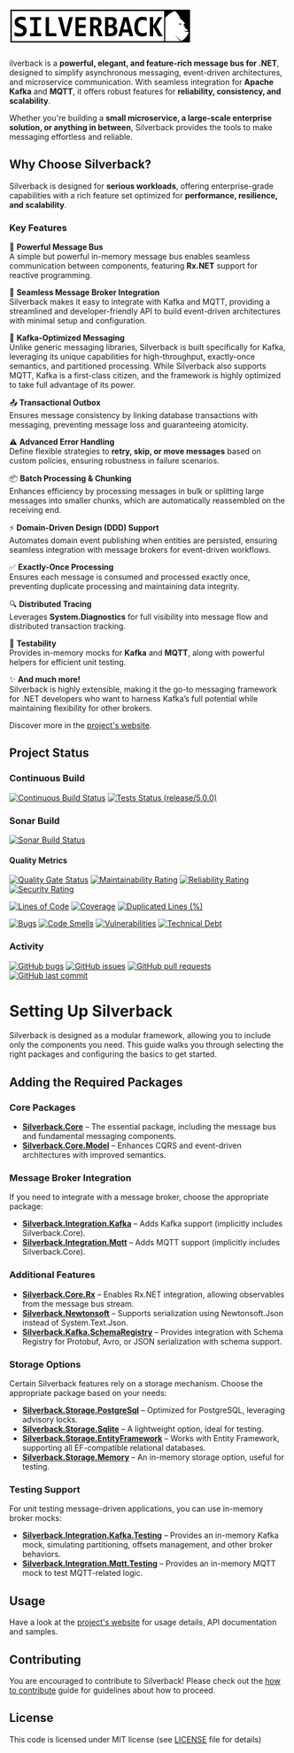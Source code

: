 # <img src="https://github.com/BEagle1984/silverback/raw/master/docs/images/logo.png" alt="Silverback">

ilverback is a **powerful, elegant, and feature-rich message bus for .NET**, designed to simplify asynchronous messaging, event-driven architectures, and microservice communication. With seamless integration for **Apache Kafka** and **MQTT**, it offers robust features for **reliability, consistency, and scalability**.

Whether you're building a **small microservice, a large-scale enterprise solution, or anything in between**, Silverback provides the tools to make messaging effortless and reliable.

## Why Choose Silverback?

Silverback is designed for **serious workloads**, offering enterprise-grade capabilities with a rich feature set optimized for **performance, resilience, and scalability**.

### Key Features

🔀 **Powerful Message Bus**\
A simple but powerful in-memory message bus enables seamless communication between components, featuring **Rx.NET** support for reactive programming.

🔗 **Seamless Message Broker Integration**\
Silverback makes it easy to integrate with Kafka and MQTT, providing a streamlined and developer-friendly API to build event-driven architectures with minimal setup and configuration.

🚀 **Kafka-Optimized Messaging**\
Unlike generic messaging libraries, Silverback is built specifically for Kafka, leveraging its unique capabilities for high-throughput, exactly-once semantics, and partitioned processing. While Silverback also supports MQTT, Kafka is a first-class citizen, and the framework is highly optimized to take full advantage of its power.

📤 **Transactional Outbox**\
Ensures message consistency by linking database transactions with messaging, preventing message loss and guaranteeing atomicity.

⚠️ **Advanced Error Handling**\
Define flexible strategies to **retry, skip, or move messages** based on custom policies, ensuring robustness in failure scenarios.

📦 **Batch Processing & Chunking**\
Enhances efficiency by processing messages in bulk or splitting large messages into smaller chunks, which are automatically reassembled on the receiving end.

⚡ **Domain-Driven Design (DDD) Support**\
Automates domain event publishing when entities are persisted, ensuring seamless integration with message brokers for event-driven workflows.

✅ **Exactly-Once Processing**\
Ensures each message is consumed and processed exactly once, preventing duplicate processing and maintaining data integrity.

🔍 **Distributed Tracing**\
Leverages **System.Diagnostics** for full visibility into message flow and distributed transaction tracking.

🧪 **Testability**\
Provides in-memory mocks for **Kafka** and **MQTT**, along with powerful helpers for efficient unit testing.

✨ **And much more!**\
Silverback is highly extensible, making it the go-to messaging framework for .NET developers who want to harness Kafka’s full potential while maintaining flexibility for other brokers.

Discover more in the [project's website][docs-site].

## Project Status

### Continuous Build

[![Continuous Build Status](https://dev.azure.com/beagle1984/Silverback/_apis/build/status/continuous?branchName=release%2F5.0.0)](https://dev.azure.com/beagle1984/Silverback/_build/latest?definitionId=5&branchName=release%2F5.0.0)
[![Tests Status (release/5.0.0)](https://img.shields.io/azure-devops/tests/beagle1984/Silverback/5/release%2F5.0.0)](https://dev.azure.com/beagle1984/Silverback/_build/latest?definitionId=5&branchName=release%2F5.0.0)

### Sonar Build

[![Sonar Build Status](https://dev.azure.com/beagle1984/Silverback/_apis/build/status/sonar?branchName=master)](https://dev.azure.com/beagle1984/Silverback/_build/latest?definitionId=6&branchName=master)

#### Quality Metrics

[![Quality Gate Status](https://sonarcloud.io/api/project_badges/measure?project=silverback&metric=alert_status)](https://sonarcloud.io/dashboard?id=silverback)
[![Maintainability Rating](https://sonarcloud.io/api/project_badges/measure?project=silverback&metric=sqale_rating)](https://sonarcloud.io/dashboard?id=silverback)
[![Reliability Rating](https://sonarcloud.io/api/project_badges/measure?project=silverback&metric=reliability_rating)](https://sonarcloud.io/dashboard?id=silverback)
[![Security Rating](https://sonarcloud.io/api/project_badges/measure?project=silverback&metric=security_rating)](https://sonarcloud.io/dashboard?id=silverback)

[![Lines of Code](https://sonarcloud.io/api/project_badges/measure?project=silverback&metric=ncloc)](https://sonarcloud.io/dashboard?id=silverback)
[![Coverage](https://sonarcloud.io/api/project_badges/measure?project=silverback&metric=coverage)](https://sonarcloud.io/dashboard?id=silverback)
[![Duplicated Lines (%)](https://sonarcloud.io/api/project_badges/measure?project=silverback&metric=duplicated_lines_density)](https://sonarcloud.io/dashboard?id=silverback)

[![Bugs](https://sonarcloud.io/api/project_badges/measure?project=silverback&metric=bugs)](https://sonarcloud.io/dashboard?id=silverback)
[![Code Smells](https://sonarcloud.io/api/project_badges/measure?project=silverback&metric=code_smells)](https://sonarcloud.io/dashboard?id=silverback)
[![Vulnerabilities](https://sonarcloud.io/api/project_badges/measure?project=silverback&metric=vulnerabilities)](https://sonarcloud.io/dashboard?id=silverback)
[![Technical Debt](https://sonarcloud.io/api/project_badges/measure?project=silverback&metric=sqale_index)](https://sonarcloud.io/dashboard?id=silverback)

### Activity

[![GitHub bugs](https://img.shields.io/github/issues/beagle1984/silverback/bug?label=bugs)](https://github.com/BEagle1984/silverback/issues?q=is%3Aopen+is%3Aissue+label%3Abug)
[![GitHub issues](https://img.shields.io/github/issues/beagle1984/silverback)](https://github.com/BEagle1984/silverback/issues?q=is%3Aopen+is)
[![GitHub pull requests](https://img.shields.io/github/issues-pr/beagle1984/silverback)](https://github.com/BEagle1984/silverback/pulls)
[![GitHub last commit](https://img.shields.io/github/last-commit/beagle1984/silverback)](https://github.com/BEagle1984/silverback/commits)

# Setting Up Silverback

Silverback is designed as a modular framework, allowing you to include only the components you need. This guide walks you through selecting the right packages and configuring the basics to get started.

## Adding the Required Packages

### Core Packages

- **[Silverback.Core](https://www.nuget.org/packages/Silverback.Core/)** – The essential package, including the message bus and fundamental messaging components.
- **[Silverback.Core.Model](https://www.nuget.org/packages/Silverback.Core.Model/)** – Enhances CQRS and event-driven architectures with improved semantics.

### Message Broker Integration

If you need to integrate with a message broker, choose the appropriate package:

- **[Silverback.Integration.Kafka](https://www.nuget.org/packages/Silverback.Integration.Kafka/)** – Adds Kafka support (implicitly includes Silverback.Core).
- **[Silverback.Integration.Mqtt](https://www.nuget.org/packages/Silverback.Integration.Mqtt/)** – Adds MQTT support (implicitly includes Silverback.Core).

### Additional Features

- **[Silverback.Core.Rx](https://www.nuget.org/packages/Silverback.Core.Rx/)** – Enables Rx.NET integration, allowing observables from the message bus stream.
- **[Silverback.Newtonsoft](https://www.nuget.org/packages/Silverback.Newtonsoft/)** – Supports serialization using Newtonsoft.Json instead of System.Text.Json.
- **[Silverback.Kafka.SchemaRegistry](https://www.nuget.org/packages/Silverback.Kafka.SchemaRegistry/)** – Provides integration with Schema Registry for Protobuf, Avro, or JSON serialization with schema support.

### Storage Options

Certain Silverback features rely on a storage mechanism. Choose the appropriate package based on your needs:

- **[Silverback.Storage.PostgreSql](https://www.nuget.org/packages/Silverback.Storage.PostgreSql/)** – Optimized for PostgreSQL, leveraging advisory locks.
- **[Silverback.Storage.Sqlite](https://www.nuget.org/packages/Silverback.Storage.Sqlite/)** – A lightweight option, ideal for testing.
- **[Silverback.Storage.EntityFramework](https://www.nuget.org/packages/Silverback.Storage.EntityFramework/)** – Works with Entity Framework, supporting all EF-compatible relational databases.
- **[Silverback.Storage.Memory](https://www.nuget.org/packages/Silverback.Storage.Memory/)** – An in-memory storage option, useful for testing.

### Testing Support

For unit testing message-driven applications, you can use in-memory broker mocks:

- **[Silverback.Integration.Kafka.Testing](https://www.nuget.org/packages/Silverback.Integration.Kafka.Testing/)** – Provides an in-memory Kafka mock, simulating partitioning, offsets management, and other broker behaviors.
- **[Silverback.Integration.Mqtt.Testing](https://www.nuget.org/packages/Silverback.Integration.Mqtt.Testing/)** – Provides an in-memory MQTT mock to test MQTT-related logic.

## Usage

Have a look at the [project's website][docs-site] for usage details, API documentation and samples.

## Contributing

You are encouraged to contribute to Silverback! Please check out the [how to contribute](CONTRIBUTING.md) guide for guidelines about how to
proceed.

## License

This code is licensed under MIT license (see [LICENSE](https://github.com/BEagle1984/silverback/blob/master/LICENSE) file for details)

[docs-site]: https://silverback-messaging.net
